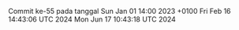 Commit ke-55 pada tanggal Sun Jan 01 14:00 2023 +0100
Fri Feb 16 14:43:06 UTC 2024
Mon Jun 17 10:43:18 UTC 2024
